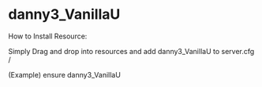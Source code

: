 # danny3_VanillaU
 
How to Install Resource:

Simply Drag and drop into resources and add danny3_VanillaU to server.cfg /




(Example) 
ensure danny3_VanillaU
